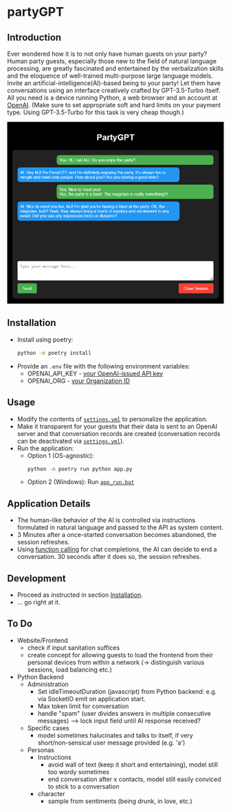 # partyGPT

## Introduction
Ever wondered how it is to not only have human guests on your party?
Human party guests, especially those new to the field of natural language processing, are greatly fascinated and entertained by the verbalization skills and the eloquence of well-trained multi-purpose large language models.
Invite an artificial-intelligence(AI)-based being to your party!
Let them have conversations using an interface creatively crafted by GPT-3.5-Turbo itself.
All you need is a device running Python, a web browser and an account at [OpenAI](https://platform.openai.com).
(Make sure to set appropriate soft and hard limits on your payment type. Using GPT-3.5-Turbo for this task is very cheap though.)

<p align="center">
  <img src="doc/user_interface.png" />
</p>


## Installation
* Install using poetry:
    ```sh
    python -m poetry install
    ```
* Provide an `.env` file with the following environment variables:
    * OPENAI_API_KEY - [your OpenAI-issued API key](https://platform.openai.com/account/api-keys)
    * OPENAI_ORG - [your Organization ID](https://platform.openai.com/account/org-settings)

## Usage
* Modify the contents of [`settings.yml`](settings.yml) to personalize the application.
* Make it transparent for your guests that their data is sent to an OpenAI server and that conversation records are created (conversation records can be deactivated via [`settings.yml`](settings.yml)).
* Run the application:
    * Option 1 (OS-agnostic):
        ```sh
        python -m poetry run python app.py
        ```
    * Option 2 (Windows): Run [`app_run.bat`](app_run.bat)

## Application Details
* The human-like behavior of the AI is controlled via instructions formulated in natural language and passed to the API as system content.
* 3 Minutes after a once-started conversation becomes abandoned, the session refreshes.
* Using [function calling](https://platform.openai.com/docs/guides/gpt/function-calling) for chat completions, the AI can decide to end a conversation. 30 seconds after it does so, the session refreshes.

## Development
* Proceed as instructed in section [Installation](#installation).
* ... go right at it.

## To Do
* Website/Frontend
    * check if input sanitation suffices
    * create concept for allowing guests to load the frontend from their personal devices from within a network (-> distinguish various sessions, load balancing etc.)
* Python Backend
    * Administration
        * Set idleTimeoutDuration (javascript) from Python backend: e.g. via SocketIO emit on application start.
        * Max token limit for conversation
        * handle "spam" (user divides answers in multiple consecutive messages) --> lock input field until AI response received?
    * Specific cases
        * model sometimes halucinates and talks to itself, if very short/non-sensical user message provided (e.g. 'a')
    * Personas
        * Instructions
            * avoid wall of text (keep it short and entertaining), model still too wordy sometimes
            * end conversation after x contacts, model still easily conviced to stick to a conversation
        * character
            * sample from sentiments (being drunk, in love, etc.)
